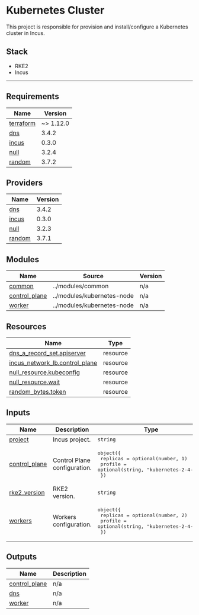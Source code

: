 # Kubernetes Cluster

This project is responsible for provision and install/configure a Kubernetes cluster in Incus.

## Stack

- RKE2
- Incus

---

<!-- BEGIN_TF_DOCS -->
## Requirements

| Name | Version |
|------|---------|
| <a name="requirement_terraform"></a> [terraform](#requirement\_terraform) | ~> 1.12.0 |
| <a name="requirement_dns"></a> [dns](#requirement\_dns) | 3.4.2 |
| <a name="requirement_incus"></a> [incus](#requirement\_incus) | 0.3.0 |
| <a name="requirement_null"></a> [null](#requirement\_null) | 3.2.4 |
| <a name="requirement_random"></a> [random](#requirement\_random) | 3.7.2 |

## Providers

| Name | Version |
|------|---------|
| <a name="provider_dns"></a> [dns](#provider\_dns) | 3.4.2 |
| <a name="provider_incus"></a> [incus](#provider\_incus) | 0.3.0 |
| <a name="provider_null"></a> [null](#provider\_null) | 3.2.3 |
| <a name="provider_random"></a> [random](#provider\_random) | 3.7.1 |

## Modules

| Name | Source | Version |
|------|--------|---------|
| <a name="module_common"></a> [common](#module\_common) | ../modules/common | n/a |
| <a name="module_control_plane"></a> [control\_plane](#module\_control\_plane) | ../modules/kubernetes-node | n/a |
| <a name="module_worker"></a> [worker](#module\_worker) | ../modules/kubernetes-node | n/a |

## Resources

| Name | Type |
|------|------|
| [dns_a_record_set.apiserver](https://registry.terraform.io/providers/hashicorp/dns/3.4.2/docs/resources/a_record_set) | resource |
| [incus_network_lb.control_plane](https://registry.terraform.io/providers/lxc/incus/0.3.0/docs/resources/network_lb) | resource |
| [null_resource.kubeconfig](https://registry.terraform.io/providers/hashicorp/null/3.2.4/docs/resources/resource) | resource |
| [null_resource.wait](https://registry.terraform.io/providers/hashicorp/null/3.2.4/docs/resources/resource) | resource |
| [random_bytes.token](https://registry.terraform.io/providers/hashicorp/random/3.7.2/docs/resources/bytes) | resource |

## Inputs

| Name | Description | Type | Default | Required |
|------|-------------|------|---------|:--------:|
| <a name="input_project"></a> [project](#input\_project) | Incus project. | `string` | n/a | yes |
| <a name="input_control_plane"></a> [control\_plane](#input\_control\_plane) | Control Plane configuration. | <pre>object({<br>    replicas = optional(number, 1)<br>    profile  = optional(string, "kubernetes-2-4-20")<br>  })</pre> | `{}` | no |
| <a name="input_rke2_version"></a> [rke2\_version](#input\_rke2\_version) | RKE2 version. | `string` | `"v1.33.1+rke2r1"` | no |
| <a name="input_workers"></a> [workers](#input\_workers) | Workers configuration. | <pre>object({<br>    replicas = optional(number, 2)<br>    profile  = optional(string, "kubernetes-2-4-20")<br>  })</pre> | `{}` | no |

## Outputs

| Name | Description |
|------|-------------|
| <a name="output_control_plane"></a> [control\_plane](#output\_control\_plane) | n/a |
| <a name="output_dns"></a> [dns](#output\_dns) | n/a |
| <a name="output_worker"></a> [worker](#output\_worker) | n/a |
<!-- END_TF_DOCS -->
